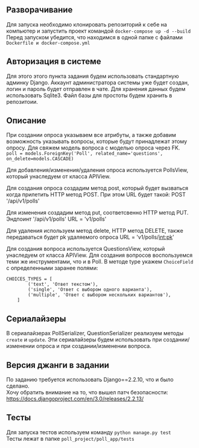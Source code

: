 ## Разворачивание

Для запуска необходимо клонировать репозиторий к себе на компьютер и запустить проект
командой  `docker-compose up -d --build`
Перед запуском убедится, что находимся в одной папке с файлами    
```Dockerfile и docker-compose.yml```  



## Авторизация в системе
Для этого этого пункта задания будем использовать стандартную админку Django.
Аккаунт администратора системы уже будет создан, логин и пароль будет отправлен в чате.
Для хранения данных будем использовать Sqlite3. Файл базы для простоты будем хранить в репозитоии.


## Описание
При создании опроса указываем все атрибуты, а также добавим возможность указывать
вопросы, которые будут принадлежат этому опросу.
Для свяжем модель вопроса с моделью опроса через FK.  
```poll = models.ForeignKey('Poll', related_name='questions', on_delete=models.CASCADE)```

Для добавления/изменения/удаления опроса используется PollsView, который унаследуем от класса APIView.
    
Для создания опроса создадим метод post, который будет вызваться когда прилетить HTTP метод POST.
При этом URL будет такой: POST '<hostname>/api/v1/polls'

Для изменения создадим метод put, соответсвенно HTTP метод PUT. 
Эндпоинт '<hostname>/api/v1/polls'
URL = 'v1/polls'

Для удаления используем метод delete, HTTP метод DELETE, 
также передаваться будет pk удаляемого опроса
URL = 'v1/polls/<int:pk>'  

  
Для создания вопроса используется QuestionsView, который унаследуем от класса APIView.
Для создания вопросов воспользуемся теми же инструментами, что и в Poll.
В методе type укажем `ChoiceField` с определенными заранее полями:
```
CHOICES_TYPES = [
        ('text', 'Ответ текстом'),
        ('single', 'Ответ с выбором одного варианта'),
        ('multiple', 'Ответ с выбором нескольких вариантов'),
    ]
```

## Сериалайзеры
  
В сериалайзерах PollSerializer, QuestionSerializer реализуем методы `create` и `update`. 
Эти сериалайзеры будем использовать при создании/изменении опроса и при создании/изменении вопроса.

## Версия джанги в задании
По заданию требуется использовать Django==2.2.10, что и было сделано.  
Хочу обратить внимание на то, что вышел патч безопасности:     
https://docs.djangoproject.com/en/3.0/releases/2.2.13/

## Тесты  
  
Для запуска тестов используем команду `python manage.py test`  
Тесты лежат в папке `poll_project/poll_app/tests`